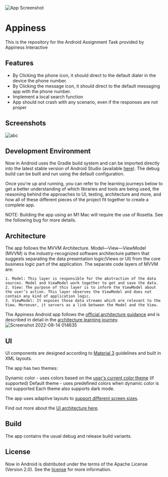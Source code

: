 


![App Screenshot](https://www.appinessworld.com/assets/images/appiness-logo.svg)


# Appiness

This is the repository for the Android Assignment Task provided by Appiness Interactive


## Features

- By Clicking the phone icon, it should direct to the default dialer in the device the phone number.
- By Clicking the message icon, it should direct to the default messaging app with the phone number.
- Implement a local search function
- App should not crash with any scenario, even if the responses are not proper


## Screenshots

![abc](https://user-images.githubusercontent.com/41104353/184539494-d97fb198-3b9b-4284-9a7e-5bd3cb0da62e.png)


## Development Environment

Now in Android uses the Gradle build system and can be imported directly into the latest stable version of Android Studio (available [here](https://developer.android.com/studio)). The debug build can be built and run using the default configuration.

Once you're up and running, you can refer to the learning journeys below to get a better understanding of which libraries and tools are being used, the reasoning behind the approaches to UI, testing, architecture and more, and how all of these different pieces of the project fit together to create a complete app.

NOTE: Building the app using an M1 Mac will require the use of Rosetta. See the following bug for more details.


## Architecture

The app follows the MVVM Architecture. Model—View—ViewModel (MVVM) is the industry-recognized software architecture pattern that suggests separating the data presentation logic(Views or UI) from the core business logic part of the application. 
The separate code layers of MVVM are:

    1. Model: This layer is responsible for the abstraction of the data sources. Model and ViewModel work together to get and save the data.
	2. View: The purpose of this layer is to inform the ViewModel about the user’s action. This layer observes the ViewModel and does not contain any kind of application logic.
    3. ViewModel: It exposes those data streams which are relevant to the View. Moreover, it servers as a link between the Model and the View.

The Appiness Android app follows the [official architecture guidance](https://developer.android.com/topic/architecture) and is described in detail in the [architecture learning journey](https://github.com/android/nowinandroid/blob/main/docs/ArchitectureLearningJourney.md).
![Screenshot 2022-08-14 014635](https://user-images.githubusercontent.com/41104353/184510895-eba086a9-872e-4f80-a6f7-9ab19a6f034e.png)

## UI

UI components are designed according to [Material 3](https://m3.material.io/) guidelines and built in XML layouts.

The app has two themes:

Dynamic color - uses colors based on the [user's current color theme](https://material.io/blog/announcing-material-you) (if supported)
Default theme - uses predefined colors when dynamic color is not supported
Each theme also supports dark mode.

The app uses adaptive layouts to [support different screen sizes](https://developer.android.com/guide/topics/large-screens/support-different-screen-sizes).

Find out more about the [UI architecture here](https://github.com/android/nowinandroid/blob/main/docs/ArchitectureLearningJourney.md#ui-layer).

## Build

The app contains the usual debug and release build variants.


## License

Now in Android is distributed under the terms of the Apache License (Version 2.0). See the [license](https://github.com/android/nowinandroid/blob/main/LICENSE) for more information.

